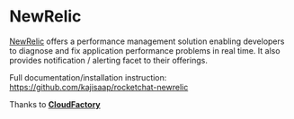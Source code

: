# NewRelic

[NewRelic](https://newrelic.com) offers a performance management solution enabling developers to diagnose and fix application performance problems in real time. It also provides notification / alerting facet to their offerings.

Full documentation/installation instruction:<br>
https://github.com/kajisaap/rocketchat-newrelic

Thanks to [**CloudFactory**](https://www.cloudfactory.com)
